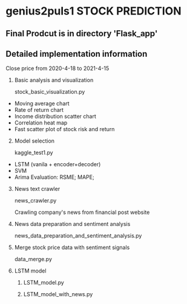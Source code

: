 # genius2puls1 STOCK PREDICTION

## Final Prodcut is in directory 'Flask_app'

## Detailed implementation information

Close price from 2020-4-18 to 2021-4-15

1. Basic analysis and visualization

    stock_basic_visualization.py

  - Moving average chart
  - Rate of return chart
  - Income distribution scatter chart
  - Correlation heat map
  - Fast scatter plot of stock risk and return

2. Model selection

    kaggle_test1.py

  - LSTM (vanila + encoder+decoder)
  - SVM
  - Arima
    Evaluation: RSME; MAPE; 
    
3. News text crawler

    news_crawler.py

    Crawling company's news from financial post website

4. News data preparation and sentiment analysis

    news_data_preparation_and_sentiment_analysis.py
    
5. Merge stock price data with sentiment signals

    data_merge.py

5. LSTM model

    1. LSTM_model.py 

    2. LSTM_model_with_news.py
